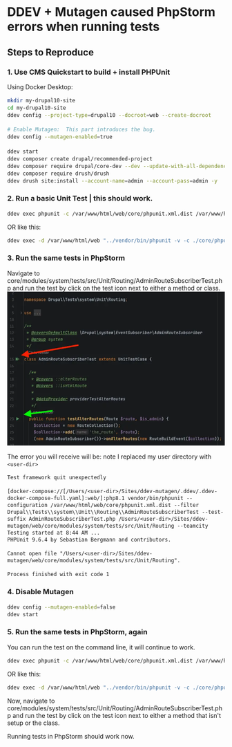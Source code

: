 # DDEV + Mutagen caused PhpStorm errors when running tests
## Steps to Reproduce
### 1. Use CMS Quickstart to build + install PHPUnit

Using Docker Desktop:
```bash
mkdir my-drupal10-site
cd my-drupal10-site
ddev config --project-type=drupal10 --docroot=web --create-docroot

# Enable Mutagen:  This part introduces the bug.
ddev config --mutagen-enabled=true

ddev start
ddev composer create drupal/recommended-project
ddev composer require drupal/core-dev --dev --update-with-all-dependencies
ddev composer require drush/drush
ddev drush site:install --account-name=admin --account-pass=admin -y
```
### 2. Run a basic Unit Test | this should work.
```bash
ddev exec phpunit -c /var/www/html/web/core/phpunit.xml.dist /var/www/html/web/core/modules/system/tests/src/Unit/Routing/AdminRouteSubscriberTest.php
```
OR like this:
```bash
ddev exec -d /var/www/html/web "../vendor/bin/phpunit -v -c ./core/phpunit.xml.dist ./core/modules/system/tests/src/Unit/Routing/AdminRouteSubscriberTest.php"
```

### 3. Run the same tests in PhpStorm
Navigate to core/modules/system/tests/src/Unit/Routing/AdminRouteSubscriberTest.php and run the test by click on the test icon next to either a method or class.
![Run test in phpstorm.webp](doc-assets%2FRun%20test%20in%20phpstorm.webp)

The error you will receive will be: note I replaced my user directory with `<user-dir>`
```
Test framework quit unexpectedly

[docker-compose://[/Users/<user-dir>/Sites/ddev-mutagen/.ddev/.ddev-docker-compose-full.yaml]:web/]:php8.1 vendor/bin/phpunit --configuration /var/www/html/web/core/phpunit.xml.dist --filter Drupal\\Tests\\system\\Unit\\Routing\\AdminRouteSubscriberTest --test-suffix AdminRouteSubscriberTest.php /Users/<user-dir>/Sites/ddev-mutagen/web/core/modules/system/tests/src/Unit/Routing --teamcity
Testing started at 8:44 AM ...
PHPUnit 9.6.4 by Sebastian Bergmann and contributors.

Cannot open file "/Users/<user-dir>/Sites/ddev-mutagen/web/core/modules/system/tests/src/Unit/Routing".

Process finished with exit code 1
```


### 4. Disable Mutagen
```bash
ddev config --mutagen-enabled=false
ddev start
```

### 5. Run the same tests in PhpStorm, again
You can run the test on the command line, it will continue to work.
```bash
ddev exec phpunit -c /var/www/html/web/core/phpunit.xml.dist /var/www/html/web/core/modules/system/tests/src/Unit/Routing/AdminRouteSubscriberTest.php
```
OR like this:
```bash
ddev exec -d /var/www/html/web "../vendor/bin/phpunit -v -c ./core/phpunit.xml.dist ./core/modules/system/tests/src/Unit/Routing/AdminRouteSubscriberTest.php"
```

Now, navigate to core/modules/system/tests/src/Unit/Routing/AdminRouteSubscriberTest.php and run the test by click on the test icon next to either a method that isn't setup or the class.

Running tests in PhpStorm should work now.
